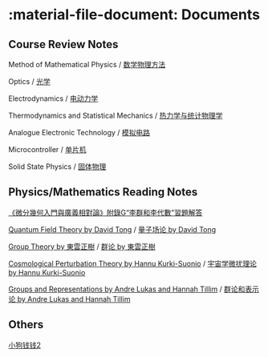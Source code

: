 # :material-file-document: Documents

## Course Review Notes

Method of Mathematical Physics / [数学物理方法](https://github.com/ph3n92h3/notes/tree/main/%E6%95%B0%E5%AD%A6%E7%89%A9%E7%90%86%E6%96%B9%E6%B3%95)

Optics / [光学](https://github.com/ph3n92h3/notes/tree/main/%E5%85%89%E5%AD%A6)

Electrodynamics / [电动力学](https://github.com/ph3n92h3/notes/tree/main/%E7%94%B5%E5%8A%A8%E5%8A%9B%E5%AD%A6)

Thermodynamics and Statistical Mechanics / [热力学与统计物理学](https://github.com/ph3n92h3/notes/tree/main/%E7%83%AD%E5%8A%9B%E5%AD%A6%E4%B8%8E%E7%BB%9F%E8%AE%A1%E7%89%A9%E7%90%86%E5%AD%A6)

Analogue Electronic Technology / [模拟电路](https://github.com/ph3n92h3/notes/tree/main/%E6%A8%A1%E6%8B%9F%E7%94%B5%E8%B7%AF)

Microcontroller / [单片机](https://github.com/ph3n92h3/notes/tree/main/%E5%8D%95%E7%89%87%E6%9C%BA)

Solid State Physics / [固体物理](https://github.com/ph3n92h3/notes/tree/main/%E5%9B%BA%E4%BD%93%E7%89%A9%E7%90%86)

## Physics/Mathematics Reading Notes

[《微分幾何入門與廣義相對論》附錄G“李群和李代數”習題解答](https://github.com/ph3n92h3/notes/tree/main/%E3%80%8A%E5%BE%AE%E5%88%86%E5%87%A0%E4%BD%95%E5%85%A5%E9%97%A8%E4%B8%8E%E5%B9%BF%E4%B9%89%E7%9B%B8%E5%AF%B9%E8%AE%BA%E3%80%8B%E9%99%84%E5%BD%95G%E2%80%9C%E6%9D%8E%E7%BE%A4%E5%92%8C%E6%9D%8E%E4%BB%A3%E6%95%B0%E2%80%9D%E4%B9%A0%E9%A2%98%E8%A7%A3%E7%AD%94)

[Quantum Field Theory by David Tong](http://www.damtp.cam.ac.uk/user/tong/qft.html) / [量子场论 by David Tong](https://github.com/ph3n92h3/notes/tree/main/%E9%87%8F%E5%AD%90%E5%9C%BA%E8%AE%BA%20by%20David%20Tong)

[Group Theory by 東雲正樹](https://zhuanlan.zhihu.com/p/294221308) / [群论 by 東雲正樹](https://github.com/ph3n92h3/notes/blob/main/%E7%BE%A4%E8%AE%BA%20by%20%E6%9D%B1%E9%9B%B2%E6%AD%A3%E6%A8%B9.md)

[Cosmological Perturbation Theory by Hannu Kurki-Suonio](https://www.mv.helsinki.fi/home/hkurkisu/) / [宇宙学微扰理论 by Hannu Kurki-Suonio](https://github.com/ph3n92h3/notes/blob/main/%E5%AE%87%E5%AE%99%E5%AD%A6%E5%BE%AE%E6%89%B0%E7%90%86%E8%AE%BA%20by%20Hannu%20Kurki-Suonio.pdf)

[Groups and Representations by Andre Lukas and Hannah Tillim](http://www-thphys.physics.ox.ac.uk/people/AndreLukas/GroupsandRepresentations/) / [群论和表示论 by Andre Lukas and Hannah Tillim](https://github.com/ph3n92h3/notes/blob/main/%E7%BE%A4%E8%AE%BA%E5%92%8C%E8%A1%A8%E7%A4%BA%E8%AE%BA%20by%20Andre%20Lukas%20and%20Hannah%20Tillim.pdf)

<!-- 这部分是怎么命名的？「just to remind myself」

- 「/」前：文本是 英文标题 by 作者名字，链接是原作地址
- 「/」后：文本是 中文标题 by 作者名字（不译），链接是我的笔记地址
- 为什么要写两遍作者名字？一方面是表示尊重，一方面是为了规范笔记的命名 -->

## Others

[小狗钱钱2](https://github.com/ph3n92h3/notes/blob/main/%E5%B0%8F%E7%8B%97%E9%92%B1%E9%92%B12.md)
